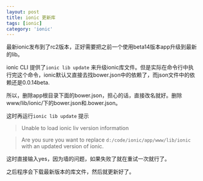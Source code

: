 ```yaml
---
layout: post
title: ionic 更新库
tags: [ionic]
category: 'ionic'
---
```


最新ionic发布到了rc2版本，正好需要把之前一个使用beta14版本app升级到最新的lib。

ionic CLI 提供了`ionic lib update` 来升级ionic库文件。但是实际在命令行中执行完这个命令，ionic默认又直接去找bower.json中的依赖了，而json文件中的依赖还是0.0.14beta.

所以，删除app根目录下面的bower.json，担心的话，直接改名就好。删除www/lib/ionic/下的bower.json和.bower.json。

这时再运行`ionic lib update` 提示

>Unable to load ionic liv version information

>Are you sure you want to replace `d:/code/ionic/app/www/lib/ionic` with an updated version of ionic.

这时直接输入yes，因为墙的问题，如果失败了就在重试一次就行了。

之后程序会下载最新版本的库文件，然后就更新好了。